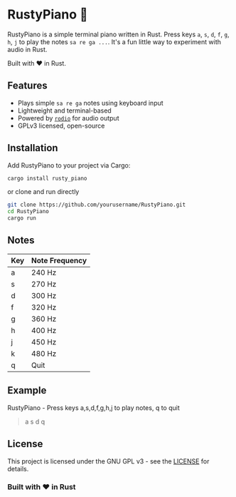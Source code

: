 # RustyPiano 🎹

RustyPiano is a simple terminal piano written in Rust. Press keys `a`, `s`, `d`, `f`, `g`, `h`, `j` to play the notes `sa re ga ...`. It's a fun little way to experiment with audio in Rust.

Built with ❤️ in Rust.

## Features

- Plays simple `sa re ga` notes using keyboard input
- Lightweight and terminal-based
- Powered by [`rodio`](https://crates.io/crates/rodio) for audio output
- GPLv3 licensed, open-source

## Installation

Add RustyPiano to your project via Cargo:

```bash
cargo install rusty_piano
```

or clone and run directly

```bash
git clone https://github.com/yourusername/RustyPiano.git
cd RustyPiano
cargo run
```

## Notes
| Key | Note Frequency |
|-----|----------------|
| a   | 240 Hz         |
| s   | 270 Hz         |
| d   | 300 Hz         |
| f   | 320 Hz         |
| g   | 360 Hz         |
| h   | 400 Hz         |
| j   | 450 Hz         |
| k   | 480 Hz         |
| q   | Quit           |

## Example
RustyPiano - Press keys a,s,d,f,g,h,j to play notes, q to quit
> a
> s
> d
> q

## License

This project is licensed under the GNU GPL v3 - see the [LICENSE](RustyPiano/LICENSE) for details.

### Built with ♥️ in Rust
